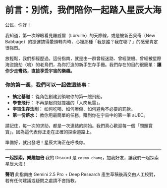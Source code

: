 # 前言：別慌，我們陪你一起踏入星辰大海

公民，你好！

我知道，第一次睜眼看見羅威爾（Lorville）的天際線，或是被新巴貝奇（New Babbage）的捷運搞得暈頭轉向時，心裡那種「我是誰？我在哪？」的感覺肯定很強烈。

放輕鬆，我們都經歷過。這份指南，就是由一群曾經迷路、曾經墜機、曾經被星際海盜搶劫（嗚）的老鳥們，為你打造的新手生存手冊。我們存在的目的很簡單：**讓你少走彎路，直接享受宇宙的樂趣。**

### 你的第一週，我們可以一起做這些事：

- **搞定基礎：** 從角色創建到領取你的第一艘飛船。
- **學會飛行：** 不再是起飛就撞牆的「人肉魚雷」。
- **宇宙生存法則：** 如何吃喝、如何療傷、如何避免不必要的罰款。
- **第一份薪水：** 教你用最簡單的任務，賺到你在宇宙中的第一筆 aUEC。

請記住，每一次的求助，都是一次連結的開始。我們真心歡迎每一個「問題寶寶」，因為這代表你正走在正確的探索道路上。

準備好，就出發吧！星辰大海正在呼喚你。

---

**一起探索，樂趣加倍**
我的 Discord 是 `cosmo.chang`，加我好友，讓我們一起探索星辰大海！

**聲明**
此指南由 Gemini 2.5 Pro + Deep Research 產生草稿後再交由人工校對，若有任何建議或疑問之處請不吝指教。
